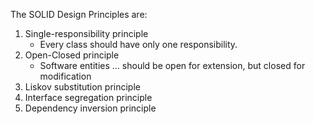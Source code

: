 The SOLID Design Principles are:

1. Single-responsibility principle 
   - Every class should have only one responsibility.
2. Open-Closed principle
   - Software entities ... should be open for extension, but closed for modification
3. Liskov substitution principle
4. Interface segregation principle
5. Dependency inversion principle

